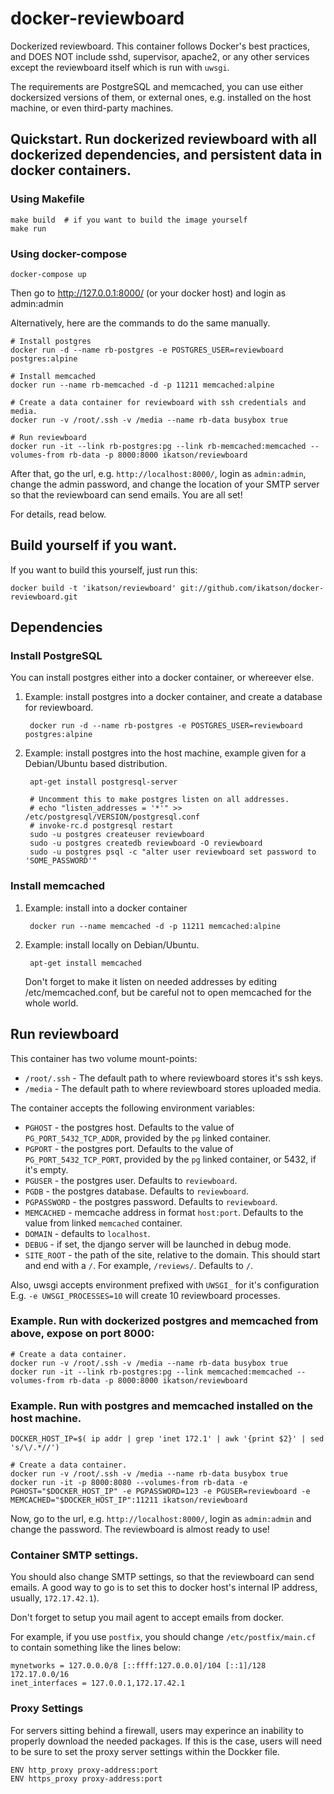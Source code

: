 docker-reviewboard
==================

Dockerized reviewboard. This container follows Docker's best practices, and DOES NOT include sshd, supervisor, apache2, or any other services except the reviewboard itself which is run with ```uwsgi```.

The requirements are PostgreSQL and memcached, you can use either dockersized versions of them, or external ones, e.g. installed on the host machine, or even third-party machines.

## Quickstart. Run dockerized reviewboard with all dockerized dependencies, and persistent data in docker containers.

### Using Makefile
    make build  # if you want to build the image yourself
    make run

### Using docker-compose
    docker-compose up

Then go to http://127.0.0.1:8000/ (or your docker host) and login as admin:admin

Alternatively, here are the commands to do the same manually.

    # Install postgres
    docker run -d --name rb-postgres -e POSTGRES_USER=reviewboard postgres:alpine

    # Install memcached
    docker run --name rb-memcached -d -p 11211 memcached:alpine

    # Create a data container for reviewboard with ssh credentials and media.
    docker run -v /root/.ssh -v /media --name rb-data busybox true

    # Run reviewboard
    docker run -it --link rb-postgres:pg --link rb-memcached:memcached --volumes-from rb-data -p 8000:8000 ikatson/reviewboard

After that, go the url, e.g. ```http://localhost:8000/```, login as ```admin:admin```, change the admin password, and change the location of your SMTP server so that the reviewboard can send emails. You are all set!

For details, read below.

## Build yourself if you want.

If you want to build this yourself, just run this:

    docker build -t 'ikatson/reviewboard' git://github.com/ikatson/docker-reviewboard.git

## Dependencies

### Install PostgreSQL

You can install postgres either into a docker container, or whereever else.

1. Example: install postgres into a docker container, and create a database for reviewboard.

        docker run -d --name rb-postgres -e POSTGRES_USER=reviewboard postgres:alpine

2. Example: install postgres into the host machine, example given for a Debian/Ubuntu based distribution.

        apt-get install postgresql-server

        # Uncomment this to make postgres listen on all addresses.
        # echo "listen_addresses = '*'" >> /etc/postgresql/VERSION/postgresql.conf
        # invoke-rc.d postgresql restart
        sudo -u postgres createuser reviewboard
        sudo -u postgres createdb reviewboard -O reviewboard
        sudo -u postgres psql -c "alter user reviewboard set password to 'SOME_PASSWORD'"

### Install memcached

1. Example: install into a docker container

        docker run --name memcached -d -p 11211 memcached:alpine

1. Example: install locally on Debian/Ubuntu.

        apt-get install memcached

   Don't forget to make it listen on needed addresses by editing /etc/memcached.conf, but be careful not to open memcached for the whole world.

## Run reviewboard

This container has two volume mount-points:

- ```/root/.ssh``` - The default path to where reviewboard stores it's ssh keys.
- ```/media``` - The default path to where reviewboard stores uploaded media.

The container accepts the following environment variables:

- ```PGHOST``` - the postgres host. Defaults to the value of ```PG_PORT_5432_TCP_ADDR```, provided by the ```pg``` linked container.
- ```PGPORT``` - the postgres port. Defaults to the value of ```PG_PORT_5432_TCP_PORT```, provided by the ```pg``` linked container, or 5432, if it's empty.
- ```PGUSER``` - the postgres user. Defaults to ```reviewboard```.
- ```PGDB``` - the postgres database. Defaults to ```reviewboard```.
- ```PGPASSWORD``` - the postgres password. Defaults to ```reviewboard```.
- ```MEMCACHED``` - memcache address in format ```host:port```. Defaults to the value from linked ```memcached``` container.
- ```DOMAIN``` - defaults to ```localhost```.
- ```DEBUG``` - if set, the django server will be launched in debug mode.
- ```SITE_ROOT``` - the path of the site, relative to the domain. This should start and end with a ```/```. For example, ```/reviews/```. Defaults to ```/```.

Also, uwsgi accepts environment prefixed with ```UWSGI_``` for it's configuration
E.g. ```-e UWSGI_PROCESSES=10``` will create 10 reviewboard processes.

### Example. Run with dockerized postgres and memcached from above, expose on port 8000:

    # Create a data container.
    docker run -v /root/.ssh -v /media --name rb-data busybox true
    docker run -it --link rb-postgres:pg --link memcached:memcached --volumes-from rb-data -p 8000:8000 ikatson/reviewboard

### Example. Run with postgres and memcached installed on the host machine.

    DOCKER_HOST_IP=$( ip addr | grep 'inet 172.1' | awk '{print $2}' | sed 's/\/.*//')

    # Create a data container.
    docker run -v /root/.ssh -v /media --name rb-data busybox true
    docker run -it -p 8000:8080 --volumes-from rb-data -e PGHOST="$DOCKER_HOST_IP" -e PGPASSWORD=123 -e PGUSER=reviewboard -e MEMCACHED="$DOCKER_HOST_IP":11211 ikatson/reviewboard

Now, go to the url, e.g. ```http://localhost:8000/```, login as ```admin:admin``` and change the password. The reviewboard is almost ready to use!

### Container SMTP settings.

You should also change SMTP settings, so that the reviewboard can send emails. A good way to go is to set this to docker host's internal IP address, usually, ```172.17.42.1```).

Don't forget to setup you mail agent to accept emails from docker.

For example, if you use ```postfix```, you should change ```/etc/postfix/main.cf``` to contain something like the lines below:

    mynetworks = 127.0.0.0/8 [::ffff:127.0.0.0]/104 [::1]/128 172.17.0.0/16
    inet_interfaces = 127.0.0.1,172.17.42.1

### Proxy Settings
For servers sitting behind a firewall, users may experince an inability to properly download the needed packages. If this is the case, users will need to be sure to set the proxy server settings within the Dockker file.

```
ENV http_proxy proxy-address:port 
ENV https_proxy proxy-address:port
```
